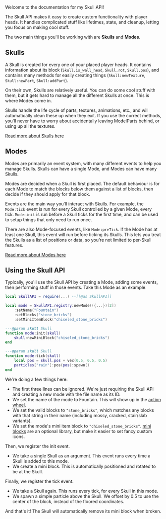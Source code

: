 Welcome to the documentation for my Skull API!

The Skull API makes it easy to create custom functionality with player heads. It handles complicated stuff like lifetimes, state, and cleanup, letting you focus on making cool stuff.

The two main things you'll be working with are **Skulls** and **Modes**.
## Skulls
A Skull is created for every one of your placed player heads. It contains information about its block (`Skull.is_wall_head`, `Skull.rot`, `Skull.pos`), and contains many methods for easily creating things (`Skull:newTexture`, `Skull:newPart`, `Skull:addPart`).

On their own, Skulls are relatively useful. You can do some cool stuff with them, but it gets hard to manage all the different Skulls at once. This is where Modes come in.

Skulls handle the life cycle of parts, textures, animations, etc., and will automatically clean these up when they exit. If you use the correct methods, you'll never have to worry about accidentally leaving ModelParts behind, or using up all the textures.

[Read more about Skulls here](skulls)
## Modes
Modes are primarily an event system, with many different events to help you manage Skulls. Skulls can have a single Mode, and Modes can have many Skulls.

Modes are decided when a Skull is first placed. The default behaviour is for each Mode to match the blocks below them against a list of blocks, then decide if they should apply for that block.

Events are the main way you'll interact with Skulls. For example, the `Mode:tick` event is run for every Skull controlled by a given Mode, every tick. `Mode:init` is run before a Skull ticks for the first time, and can be used to setup things that only need to run once.

There are also Mode-focused events, like `Mode:preTick`. If the Mode has at least one Skull, this event will run before ticking its Skulls. This lets you treat the Skulls as a list of positions or data, so you're not limited to per-Skull features.

[Read more about Modes here](modes)
## Using the Skull API
Typically, you'll use the Skull API by creating a Mode, adding some events, then performing stuff in those events. Take this Mode as an example:
```lua
local SkullAPI = require(...) --[[@as SkullAPI]]

local mode = SkullAPI.registry:newMode(({...})[2])
    :setName("Fountain")
    :setBlocks("stone_bricks")
    :setMiniItemBlock("chiseled_stone_bricks")

---@param skull Skull
function mode:init(skull)
    skull:newMiniBlock("chiseled_stone_bricks")
end

---@param skull Skull
function mode:tick(skull)
    local pos = skull.pos + vec(0.5, 0.5, 0.5)
    particles["rain"]:pos(pos):spawn()
end
```
We're doing a few things here:
- The first three lines can be ignored. We're just requiring the Skull API and creating a new mode with the file name as its ID.
- We set the name of the mode to Fountain. This will show up in the [action wheel](action_wheel).
- We set the valid blocks to `"stone_bricks"`, which matches any blocks with that string in their name (including mossy, cracked, stair/slab variants).
- We set the mode's mini item block to `"chiseled_stone_bricks"`. [mini blocks](/mini_blocks) are an optional library, but make it easier to set fancy custom icons.

Then, we register the init event.
- We take a single Skull as an argument. This event runs every time a Skull is added to this mode.
- We create a mini block. This is automatically positioned and rotated to be at the Skull.

Finally, we register the tick event.
- We take a Skull again. This runs every tick, for every Skull in this mode.
- We spawn a simple particle above the Skull. We offset by 0.5 to use the center of the block, instead of the floored coordinates.

And that's it! The Skull will automatically remove its mini block when broken.